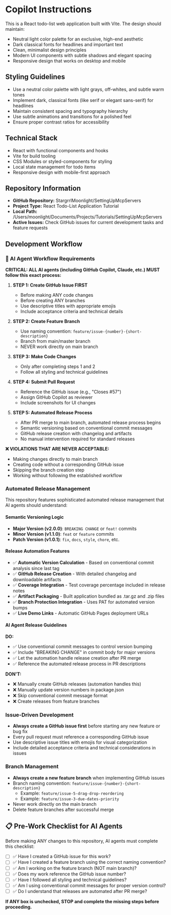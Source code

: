# Copilot Instructions

<!-- Use this file to provide workspace-specific custom instructions to Copilot. For more details, visit https://code.visualstudio.com/docs/copilot/copilot-customization#_use-a-githubcopilotinstructionsmd-file -->

This is a React todo-list web application built with Vite. The design should maintain:

- Neutral light color palette for an exclusive, high-end aesthetic
- Dark classical fonts for headlines and important text
- Clean, minimalist design principles
- Modern UI components with subtle shadows and elegant spacing
- Responsive design that works on desktop and mobile

## Styling Guidelines

- Use a neutral color palette with light grays, off-whites, and subtle warm tones
- Implement dark, classical fonts (like serif or elegant sans-serif) for headlines
- Maintain consistent spacing and typography hierarchy
- Use subtle animations and transitions for a polished feel
- Ensure proper contrast ratios for accessibility

## Technical Stack

- React with functional components and hooks
- Vite for build tooling
- CSS Modules or styled-components for styling
- Local state management for todo items
- Responsive design with mobile-first approach

## Repository Information

- **GitHub Repository:** StargrrlMoonlight/SettingUpMcpServers
- **Project Type:** React Todo-List Application Tutorial
- **Local Path:** /Users/moonlight/Documents/Projects/Tutorials/SettingUpMcpServers
- **Active Issues:** Check GitHub issues for current development tasks and feature requests

## Development Workflow

### 🤖 AI Agent Workflow Requirements
**CRITICAL: ALL AI agents (including GitHub Copilot, Claude, etc.) MUST follow this exact process:**

1. **STEP 1: Create GitHub Issue FIRST**
   - Before making ANY code changes
   - Before creating ANY branches
   - Use descriptive titles with appropriate emojis
   - Include acceptance criteria and technical details

2. **STEP 2: Create Feature Branch**
   - Use naming convention: `feature/issue-{number}-{short-description}`
   - Branch from main/master branch
   - NEVER work directly on main branch

3. **STEP 3: Make Code Changes**
   - Only after completing steps 1 and 2
   - Follow all styling and technical guidelines

4. **STEP 4: Submit Pull Request**
   - Reference the GitHub issue (e.g., "Closes #57")
   - Assign GitHub Copilot as reviewer
   - Include screenshots for UI changes

5. **STEP 5: Automated Release Process**
   - After PR merge to main branch, automated release process begins
   - Semantic versioning based on conventional commit messages
   - GitHub release creation with changelog and artifacts
   - No manual intervention required for standard releases

**❌ VIOLATIONS THAT ARE NEVER ACCEPTABLE:**
- Making changes directly to main branch
- Creating code without a corresponding GitHub issue
- Skipping the branch creation step
- Working without following the established workflow

### Automated Release Management
This repository features sophisticated automated release management that AI agents should understand:

#### Semantic Versioning Logic
- **Major Version (v2.0.0)**: `BREAKING CHANGE` or `feat!` commits
- **Minor Version (v1.1.0)**: `feat` or `feature` commits  
- **Patch Version (v1.0.1)**: `fix`, `docs`, `style`, `chore`, etc.

#### Release Automation Features
- ✅ **Automatic Version Calculation** - Based on conventional commit analysis since last tag
- ✅ **GitHub Release Creation** - With detailed changelog and downloadable artifacts
- ✅ **Coverage Integration** - Test coverage percentage included in release notes
- ✅ **Artifact Packaging** - Built application bundled as .tar.gz and .zip files
- ✅ **Branch Protection Integration** - Uses PAT for automated version bumps
- ✅ **Live Demo Links** - Automatic GitHub Pages deployment URLs

#### AI Agent Release Guidelines
**DO:**
- ✅ Use conventional commit messages to control version bumping
- ✅ Include "BREAKING CHANGE" in commit body for major versions
- ✅ Let the automation handle release creation after PR merge
- ✅ Reference the automated release process in PR descriptions

**DON'T:**
- ❌ Manually create GitHub releases (automation handles this)
- ❌ Manually update version numbers in package.json
- ❌ Skip conventional commit message format
- ❌ Create releases from feature branches

### Issue-Driven Development
- **Always create a GitHub issue first** before starting any new feature or bug fix
- Every pull request must reference a corresponding GitHub issue
- Use descriptive issue titles with emojis for visual categorization
- Include detailed acceptance criteria and technical considerations in issues

### Branch Management
- **Always create a new feature branch** when implementing GitHub issues
- Branch naming convention: `feature/issue-{number}-{short-description}`
  - Example: `feature/issue-5-drag-drop-reordering`
  - Example: `feature/issue-3-due-dates-priority`
- Never work directly on the main branch
- Delete feature branches after successful merge

## 📋 Pre-Work Checklist for AI Agents

Before making ANY changes to this repository, AI agents must complete this checklist:

- [ ] ✅ Have I created a GitHub issue for this work?
- [ ] ✅ Have I created a feature branch using the correct naming convention?
- [ ] ✅ Am I working on the feature branch (NOT main branch)?
- [ ] ✅ Does my work reference the GitHub issue number?
- [ ] ✅ Have I followed all styling and technical guidelines?
- [ ] ✅ Am I using conventional commit messages for proper version control?
- [ ] ✅ Do I understand that releases are automated after PR merge?

**If ANY box is unchecked, STOP and complete the missing steps before proceeding.**
